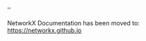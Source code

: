 '<meta http-equiv="refresh" content="0; URL=https://networkx.github.io/documentation/stable/reference/generated/networkx.convert_matrix.to_pandas_dataframe.html">'

NetworkX Documentation has been moved to:<br><a href="https://networkx.github.io">https://networkx.github.io</a>
